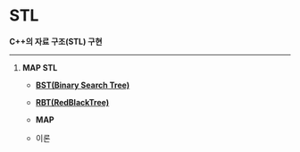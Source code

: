 # STL

**C++의 자료 구조(STL) 구현**

****

1. **MAP STL**
   - [**BST(Binary Search Tree)**](./map/BST.cpp)
   
   - [**RBT(RedBlackTree)**](./map/RBT)
   
   - **MAP**
   
   - 이론
